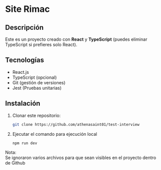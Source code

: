 # Site Rimac

## Descripción

Este es un proyecto creado con **React** y **TypeScript** (puedes eliminar TypeScript si prefieres solo React).

## Tecnologías

- React.js
- TypeScript (opcional)
- Git (gestión de versiones)
- Jest (Pruebas unitarias)

## Instalación

1. Clonar este repositorio:
   ```bash
   git clone https://github.com/athenasaint01/test-interview
   ```
2. Ejecutar el comando para ejecución local
   ```bash
   npm run dev
   ```
    

Nota: <br>
Se ignoraron varios archivos para que sean visibles en el proyecto dentro de Github